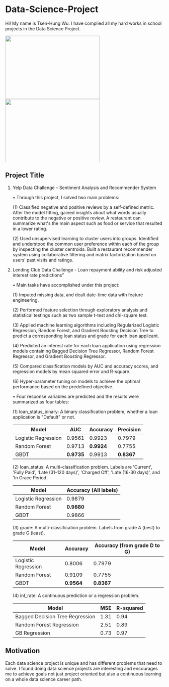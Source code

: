 # Data-Science-Project
Hi! My name is Tsen-Hung Wu. I have complied all my hard works in school projects in the Data Science Project.

<p float="left">
    <img height="200" width="300" src="https://github.com/xbellyx/Data-Science-Project/blob/master/Yelp%20Data%20Challenge/Yelp_image.jpg" /> 
    <img height="200" width="300" src="https://github.com/xbellyx/Data-Science-Project/blob/master/Lending%20Club/Lending_Club_image.jpg" />
</p>


## Project Title
1. Yelp Data Challenge – Sentiment Analysis and Recommender System

    •   Through this project, I solved two main problems:
    
    (1) Classified negative and positive reviews by a self-defined metric. After the model fitting, gained insights about 
        what words usually contribute to the negative or positive review. A restaurant can summarize what's the main 
        aspect such as food or service that resulted in a lower rating.
            
    (2) Used unsupervised learning to cluster users into groups. Identified and understood the common user preference 
        within each of the group by inspecting the cluster centroids. Built a restaurant recommender system using 
        collaborative filtering and matrix factorization based on users’ past visits and ratings.

2. Lending Club Data Challenge - Loan repayment ability and risk adjusted interest rate predictions”
    
    •   Main tasks have accomplished under this project: 
    
    (1) Imputed missing data, and dealt date-time data with feature engineering.
    
    (2) Performed feature selection through exploratory analysis and statistical testings such as two sample t-test and 
        chi-square test.
    
    (3) Applied machine learning algorithms including Regularized Logistic Regression, Random Forest, and Gradient Boosting 
        Decision Tree to predict a corresponding loan status and grade for each loan applicant.
        
    (4) Predicted an interest rate for each loan application using regression models containing Bagged Decision Tree 
        Regressor, Random Forest Regressor, and Gradient Boosting Regressor.

    (5) Compared classification models by AUC and accuracy scores, and regression models by mean squared error and R-square.
    
    (6) Hyper-parameter tuning on models to achieve the optimal performance based on the predefined objective.
    
    • Four response variables are predicted and the results were summarized as four tables: 
    
    (1) loan_status_binary: A binary classification problem, whether a loan application is "Default" or not. 
    
    Model | AUC | Accuracy | Precision
     ---  | --- | --- | --- 
    Logistic Regression | 0.9561 | 0.9923 | 0.7979 
    Random Forest | 0.9713 | **0.9924** | 0.7755
    GBDT | **0.9735** | 0.9913 | **0.8367**
    
    (2) loan_status: A multi-classification problem. Labels are 'Current', 'Fully Paid', 'Late (31-120 days)', 'Charged Off',
       'Late (16-30 days)', and 'In Grace Period'.
       
    Model | Accuracy (All labels)
     ---  | --- 
    Logistic Regression | 0.9879
    Random Forest | **0.9880**
    GBDT | 0.9866
    
    (3) grade: A multi-classification problem. Labels from grade A (best) to grade G (least).
    
    Model | Accuracy | Accuracy (from grade D to G)
     ---  | --- | --- 
    Logistic Regression | 0.8006 | 0.7979
    Random Forest | 0.9109 | 0.7755
    GBDT | **0.9564** | **0.8367**
    
    (4) int_rate: A continuous prediction or a regression problem.
    
    Model | MSE | R-squared
     ---  | --- | --- 
    Bagged Decision Tree Regression| 1.31 | 0.94
    Random Forest Regression | 2.51 | 0.89
    GB Regression | 0.73 | 0.97
   

## Motivation
Each data science project is unique and has different problems that need to solve. I found doing data science projects are interesting and encourages me to achieve goals not just project oriented but also a continuous learning on a whole data science career path.

